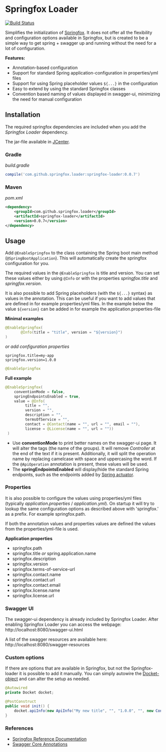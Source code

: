# Springfox Loader

[![Build Status](https://travis-ci.org/jarlehansen/springfox-loader.svg?branch=master)](https://travis-ci.org/jarlehansen/springfox-loader)

Simplifies the initialization of [Springfox](http://springfox.io/).
It does not offer all the flexibility and configuration options available in Springfox, but is created to be a simple way to
get spring + swagger up and running without the need for a lot of configuration.

__Features:__
* Annotation-based configuration
* Support for standard Spring application-configuration in properties/yml files
* Support for using Spring placeholder values `${...}`  in the configuration
* Easy to extend by using the standard Springfox classes
* Convention based naming of values displayed in swagger-ui, minimizing the need for manual configuration


## Installation

The required springfox dependencies are included when you add the _Springfox Loader_ dependency.

The jar-file available in [JCenter](https://bintray.com/jarlehansen/maven/springfox-loader/).

### Gradle

_build.gradle_
```groovy
compile('com.github.springfox.loader:springfox-loader:0.0.7')
```

### Maven

_pom.xml_
```xml
<dependency>
    <groupId>com.github.springfox.loader</groupId>
    <artifactId>springfox-loader</artifactId>
    <version>0.0.7</version>
</dependency>
```

## Usage

Add `@EnableSpringfox` to the class containing the Spring boot main method (`@SpringBootApplication`).
This will automatically create the springfox configuration for you.

The required values in the `@EnableSpringfox` is title and version. You can set these values either by using `@Info` or
with the properties _springfox.title_ and _springfox.version_.

It is also possible to add Spring placeholders (with the `${...}` syntax) as values in the annotation.
This can be useful if you want to add values that are defined in for example properties/yml files.
In the example below the value `${version}` can be added in for example the application.properties-file

 __Minimal examples__
 ```java
@EnableSpringfox(
        @Info(title = "title", version = "${version}")
)
 ```

_or add configuration properties_
```
springfox.title=my-app
springfox.version=1.0.0
```

```java
@EnableSpringfox
```


__Full example__
```java
@EnableSpringfox(
    conventionMode = false,
    springEndpointsEnabled = true,
    value = @Info(
         title = "",
         version = "",
         description = "",
         termsOfService = "",
         contact = @Contact(name = "", url = "", email = ""),
         license = @License(name = "", url = ""))
 )
```

* Use __conventionMode__ to print better names on the swagger-ui page. It will alter the tags (the name of the groups).
It will remove  _Controller_ at the end of the text if it is present. Additionally, it will split the operation name by
replacing camelcase with space and uppercasing the word. If the `@ApiOperation` annotation is present, these values will be used.
* The __springEndpointsEnabled__ will display/hide the standard Spring endpoints, such as the endpoints added by [Spring actuator](http://docs.spring.io/spring-boot/docs/current/reference/html/production-ready-endpoints.html).

### Properties

It is also possible to configure the values using properties/yml files (typically _application.properties_ / _application.yml_).
On startup it will try to lookup the same configuration options as described above with 'springfox.' as a prefix.
For example springfox.path.

If both the annotation values and properties values are defined the values from the properties/yml-file is used.

__Application properties__
* springfox.path
* springfox.title _or_ spring.application.name
* springfox.description
* springfox.version
* springfox.terms-of-service-url
* springfox.contact.name
* springfox.contact.url
* springfox.contact.email
* springfox.license.name
* springfox.license.url

### Swagger UI

The swagger-ui dependency is already included by Springfox Loader.
After enabling Springfox Loader you can access the webpage: http://localhost:8080/swagger-ui.html

A list of the swagger resources are available here: http://localhost:8080/swagger-resources

### Custom options
If there are options that are available in Springfox, but not the Springfox-loader it is possible to add it manually.
You can simply autowire the [Docket-object](http://springfox.github.io/springfox/javadoc/current/springfox/documentation/spring/web/plugins/Docket.html) and can alter the setup as needed.

```java
@Autowired
private Docket docket;

@PostConstruct
public void init() {
    docket.apiInfo(new ApiInfo("My new title", "", "1.0.0", "", new Contact("", "", ""), "", ""));
}
```

### References
* [Springfox Reference Documentation](http://springfox.github.io/springfox/docs/current/)
* [Swagger Core Annotations](https://github.com/swagger-api/swagger-core/wiki/Annotations-1.5.X)